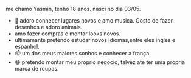 me chamo Yasmin, tenho 18 anos. nasci no dia 03/05.
- 👀 adoro conhecer lugares novos e amo musica. Gosto de fazer desenhos e adoro animais.
- amo fazer compras e montar looks novos.
- ultimamante pretendo estudar novos idiomas,entre eles ingles e espanhol.
- 📫 um dos meus maiores sonhos e conhecer a frança.
- 😄 pretendo montar meu proprio negocio, talvez ate ter uma propria marca de roupas.
